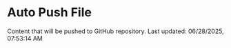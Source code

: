 # Auto Push File

Content that will be pushed to GitHub repository.
Last updated: 06/28/2025, 07:53:14 AM
